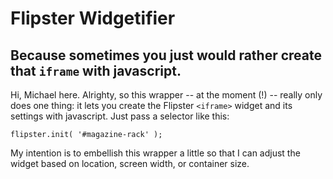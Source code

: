 # Flipster Widgetifier
## Because sometimes you just would rather create that `iframe` with javascript.

Hi, Michael here. Alrighty, so this wrapper -- at the moment (!) -- really only does one thing:
it lets you create the Flipster `<iframe>` widget and its settings with javascript. Just
pass a selector like this:

```
flipster.init( '#magazine-rack' );
```

My intention is to embellish this wrapper a little so that I can adjust the widget
based on location, screen width, or container size.
